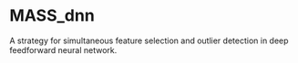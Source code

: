 # MASS_dnn
A strategy for simultaneous feature selection and outlier detection in deep feedforward neural network.
